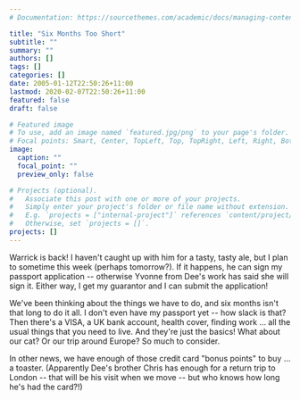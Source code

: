 ```yaml
---
# Documentation: https://sourcethemes.com/academic/docs/managing-content/

title: "Six Months Too Short"
subtitle: ""
summary: ""
authors: []
tags: []
categories: []
date: 2005-01-12T22:50:26+11:00
lastmod: 2020-02-07T22:50:26+11:00
featured: false
draft: false

# Featured image
# To use, add an image named `featured.jpg/png` to your page's folder.
# Focal points: Smart, Center, TopLeft, Top, TopRight, Left, Right, BottomLeft, Bottom, BottomRight.
image:
  caption: ""
  focal_point: ""
  preview_only: false

# Projects (optional).
#   Associate this post with one or more of your projects.
#   Simply enter your project's folder or file name without extension.
#   E.g. `projects = ["internal-project"]` references `content/project/deep-learning/index.md`.
#   Otherwise, set `projects = []`.
projects: []
---
```

Warrick is back! I haven't caught up with him for a tasty, tasty ale, but I plan to sometime this week (perhaps tomorrow?). If it happens, he can sign my passport application -- otherwise Yvonne from Dee's work has said she will sign it. Either way, I get my guarantor and I can submit the application!

We've been thinking about the things we have to do, and six months isn't that long to do it all. I don't even have my passport yet -- how slack is that? Then there's a VISA, a UK bank account, health cover, finding work ... all the usual things that you need to live. And they're just the basics! What about our cat? Or our trip around Europe? So much to consider.

In other news, we have enough of those credit card "bonus points" to buy ... a toaster. (Apparently Dee's brother Chris has enough for a return trip to London -- that will be his visit when we move -- but who knows how long he's had the card?!)

